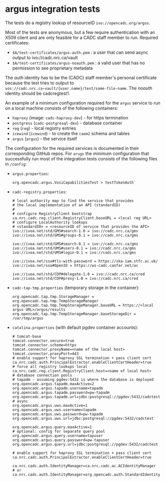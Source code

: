 # argus integration tests

The tests do a registry lookup of resourceID `ivo://opencadc.org/argus`.

Most of the tests are anonymous, but a few require authentication with an X509 client and are only feasible 
for a CADC staff member to run. Required certificates:
* `$A/test-certificates/argus-auth.pem` : a user that can send async output to ivo://cadc.nrc.ca/vault
* `$A/test-certificates/argus-noauth.pem` : a valid user that has no permission to see proprietary metadata

The _auth_ identity has to be the (CADC) staff member's personal certificate because the test tries to output
to `vos://cadc.nrc.ca~vault/{user.name}/test/some-file-name`. The _noauth_ identity should be cadcregtest1.

An example of a minimum configuration required for the `argus` service to run on a local machine consists of the
following containers:
- `haproxy` (image: `cadc-haproxy-dev`) - for https termination
- `postgress` (`cadc-postgresql-dev`) - database container
- `reg` (`reg`) - local registry entries
- `icewind` (`icewind`) - to create the `caom2` schema and tables
- `argus` (`argus`) - the service itself

The configuration for the required services is documented in their corresponding GitHub repos. For `arugs` the
minimum configuration that successfully run most of the integration tests consists of the following files in
`/config`:
- `argus.properties`:
    ```
    org.opencadc.argus.VosiCapabilitiesTest > testTokenAuth`
    ```
- `cadc-registry.properties`:
    ```
    # local authority map to find the service that provides
    # the local implementation of an API (standardID)
    #
    # configure RegistryClient bootstrap
    ca.nrc.cadc.reg.client.RegistryClient.baseURL = <local reg URL>
    # configure LocalAuthority lookups
    # <standardID> = <resourceID of service that provides the API>
    ivo://ivoa.net/std/GMS#search-1.0 = ivo://cadc.nrc.ca/gms
    ivo://ivoa.net/std/GMS#groups-0.1 = ivo://cadc.nrc.ca/gms

    ivo://ivoa.net/std/GMS#search-0.1 = ivo://cadc.nrc.ca/gms
    ivo://ivoa.net/std/UMS#users-0.1 = ivo://cadc.nrc.ca/gms
    ivo://ivoa.net/std/UMS#login-0.1 = ivo://cadc.nrc.ca/gms

    ivo://ivoa.net/sso#tls-with-password = https://ska-iam.stfc.ac.uk/
    ivo://ivoa.net/sso#OpenID = https://ws-cadc.canfar.net/ac

    ivo://ivoa.net/std/CDP#delegate-1.0 = ivo://cadc.nrc.ca/cred
    ivo://ivoa.net/std/CDP#proxy-1.0 = ivo://cadc.nrc.ca/cred
    ```

- `cadc-tap-tmp.properties` (temporary storage in the container):
    ```
    org.opencadc.tap.tmp.StorageManager = org.opencadc.tap.tmp.TempStorageManager
    org.opencadc.tap.tmp.TempStorageManager.baseURL = https://<local argus URL>/argus/results
    org.opencadc.tap.tmp.TempStorageManager.baseStorageDir = /var/tmp/argus
  ```

- `catalina.properties` (with default pgdev container accounts):
    ```
    # tomcat-base
    tomcat.connector.secure=true
    tomcat.connector.scheme=https
    tomcat.connector.proxyName=<name of the local host>
    tomcat.connector.proxyPort=443
    # enable support for haproxy SSL termination + pass client cert
    ca.nrc.cadc.auth.PrincipalExtractor.enableClientCertHeader=true
    # force all registry lookups local
    ca.nrc.cadc.reg.client.RegistryClient.host=<name of local host>
    # database connection pools
    # tapadm - assuming pgdev:5432 is where the database is deployed
    org.opencadc.argus.tapadm.maxActive=2
    org.opencadc.argus.tapadm.username=tapadm
    org.opencadc.argus.tapadm.password=pw-tapadm
    org.opencadc.argus.tapadm.url=jdbc:postgresql://pgdev:5432/cadctest
    # async
    org.opencadc.argus.uws.maxActive=1
    org.opencadc.argus.uws.username=tapadm
    org.opencadc.argus.uws.password=pw-tapadm
    org.opencadc.argus.uws.url=jdbc:postgresql://pgdev:5432/cadctest
    
    org.opencadc.argus.query.maxActive=1
    # optional: config for separate query pool
    org.opencadc.argus.query.username=tapuser
    org.opencadc.argus.query.password=pw-tapuser
    org.opencadc.argus.query.url=jdbc:postgresql://pgdev:5432/cadctest
    
    # enable support for haproxy SSL termination + pass client cert
    ca.nrc.cadc.auth.PrincipalExtractor.enableClientCertHeader=true
    
    ca.nrc.cadc.auth.IdentityManager=ca.nrc.cadc.ac.ACIdentityManager
    # or ca.nrc.cadc.auth.IdentityManager=org.opencadc.auth.StandardIdentityManager
  ```

